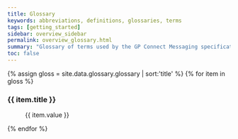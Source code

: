 ```yaml
---
title: Glossary
keywords: abbreviations, definitions, glossaries, terms
tags: [getting_started]
sidebar: overview_sidebar
permalink: overview_glossary.html
summary: "Glossary of terms used by the GP Connect Messaging specification"
toc: false
---
```


<div>
{% assign gloss = site.data.glossary.glossary | sort:'title' %}
{% for item in gloss %}
<dl>
  <dt><h3>{{ item.title }}</h3></dt>
  <dd>{{ item.value }}</dd>
</dl>
{% endfor %}
</div>

